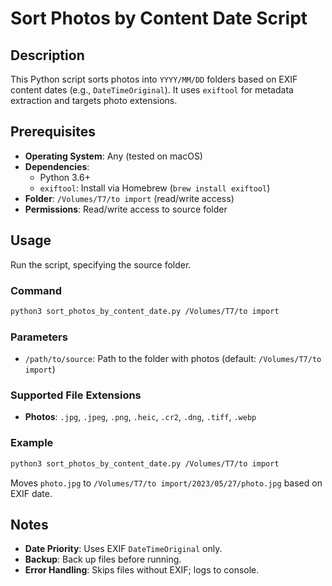 # Sort Photos by Content Date Script

## Description
This Python script sorts photos into `YYYY/MM/DD` folders based on EXIF content dates (e.g., `DateTimeOriginal`). It uses `exiftool` for metadata extraction and targets photo extensions.

## Prerequisites
- **Operating System**: Any (tested on macOS)
- **Dependencies**:
  - Python 3.6+
  - `exiftool`: Install via Homebrew (`brew install exiftool`)
- **Folder**: `/Volumes/T7/to import` (read/write access)
- **Permissions**: Read/write access to source folder

## Usage
Run the script, specifying the source folder.

### Command
```bash
python3 sort_photos_by_content_date.py /Volumes/T7/to import
```

### Parameters
- `/path/to/source`: Path to the folder with photos (default: `/Volumes/T7/to import`)

### Supported File Extensions
- **Photos**: `.jpg`, `.jpeg`, `.png`, `.heic`, `.cr2`, `.dng`, `.tiff`, `.webp`

### Example
```bash
python3 sort_photos_by_content_date.py /Volumes/T7/to import
```
Moves `photo.jpg` to `/Volumes/T7/to import/2023/05/27/photo.jpg` based on EXIF date.

## Notes
- **Date Priority**: Uses EXIF `DateTimeOriginal` only.
- **Backup**: Back up files before running.
- **Error Handling**: Skips files without EXIF; logs to console.